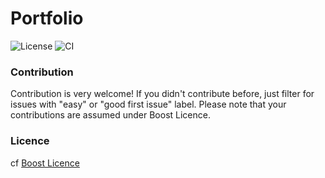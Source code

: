 # Portfolio
![License](https://img.shields.io/badge/License-Boost%201.0-lightblue.svg) ![CI](https://github.com/EVaillant/portfolio-rs/workflows/CI/badge.svg)

### Contribution

Contribution is very welcome! If you didn't contribute before, just filter for issues with "easy" or "good first issue" label. Please note that your contributions are assumed under Boost Licence.

### Licence

cf [Boost Licence](http://www.boost.org/LICENSE_1_0.txt)